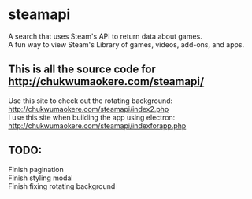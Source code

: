 # steamapi
A search that uses Steam's API to return data about games.  
A fun way to view Steam's Library of games, videos, add-ons, and apps. 

## This is all the source code for http://chukwumaokere.com/steamapi/
Use this site to check out the rotating background: http://chukwumaokere.com/steamapi/index2.php  
I use this site when building the app using electron: http://chukwumaokere.com/steamapi/indexforapp.php  

## TODO:
Finish pagination  
Finish styling modal  
Finish fixing rotating background  
